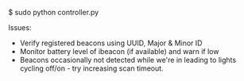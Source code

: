 $ sudo python controller.py

Issues:
- Verify registered beacons using UUID, Major & Minor ID
- Monitor battery level of ibeacon (if available) and warn if low
- Beacons occasionally not detected while we're in leading to lights cycling off/on - try increasing scan timeout. 
